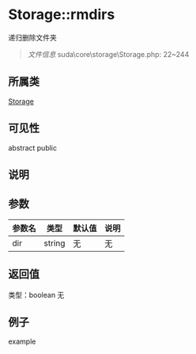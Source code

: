 # Storage::rmdirs
递归删除文件夹
> *文件信息* suda\core\storage\Storage.php: 22~244
## 所属类 

[Storage](../Storage.md)

## 可见性

abstract  public  
## 说明



## 参数

 
| 参数名 | 类型 | 默认值 | 说明 |
|--------|-----|-------|-------|
 | dir |  string | 无 | 无 |
## 返回值
 
类型：boolean
无
## 例子

example